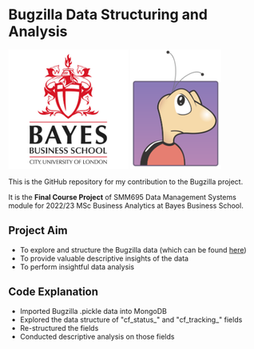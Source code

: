 # Bugzilla Data Structuring and Analysis
<img src="images/cover2.png" alt="drawing" height="240"/> <img src="images/cover.png" alt="drawing" height="240"/>

This is the GitHub repository for my contribution to the Bugzilla project.

It is the **Final Course Project** of SMM695 Data Management Systems module for 2022/23 MSc Business Analytics at Bayes Business School.

## Project Aim
- To explore and structure the Bugzilla data (which can be found [here](https://1drv.ms/f/c/7c4ac3427cb15227/Em8FwrLLycNLu0LF04LuYvIBdI2AfUPFdWXHsatg063LuQ?e=qoo3t8))
- To provide valuable descriptive insights of the data
- To perform insightful data analysis

## Code Explanation
- Imported Bugzilla .pickle data into MongoDB
- Explored the data structure of "cf_status_" and "cf_tracking_" fields
- Re-structured the fields
- Conducted descriptive analysis on those fields

